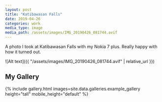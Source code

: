 ```yaml
---
layout: post
title: "Katibawasan Falls"
date: 2019-04-26
categories: work
media_type: image
media_path: /assets/images/IMG_20190426_081744.avif
---
```


A photo I took at Katibawasan Falls with my Nokia 7 plus. Really happy with how it turned out.

![Alt text]({{ "/assets/images/IMG_20190426_081744.avif" | relative_url }})

## My Gallery

{% include gallery.html images=site.data.galleries.example_gallery height="tall" mobile_height="default" %}